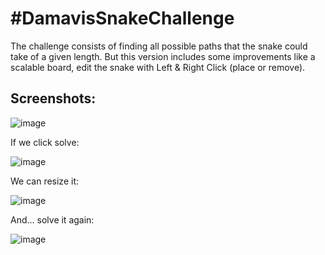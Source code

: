 # #DamavisSnakeChallenge

The challenge consists of finding all possible paths that the snake could take of a given length.
But this version includes some improvements like a scalable board, edit the snake with Left & Right Click (place or remove).

## Screenshots: 

![image](https://user-images.githubusercontent.com/68129919/228031438-7ececd88-d7cb-43b0-a568-eed942c80c6e.png)

If we click solve:

![image](https://user-images.githubusercontent.com/68129919/228031522-580646c4-53ae-4e2a-a71c-de7b64a8f4ec.png)

We can resize it:

![image](https://user-images.githubusercontent.com/68129919/228031721-6dad9586-7c26-44dc-881a-2d4aa142e1c4.png)


And... solve it again:

![image](https://user-images.githubusercontent.com/68129919/228031907-adc60366-e92a-4366-9e6d-ccbc83c30652.png)

